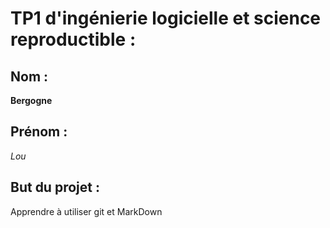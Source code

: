 # TP1 d'ingénierie logicielle et science reproductible :
## Nom :
**Bergogne**
## Prénom :
*Lou*
## But du projet :
Apprendre à utiliser git et MarkDown

